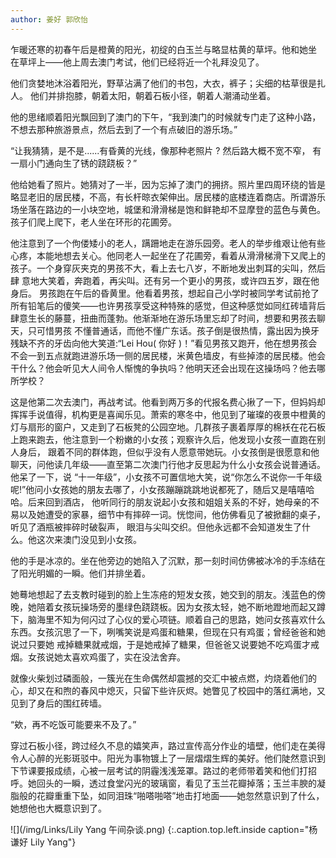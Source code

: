 ```yaml
---
author: 姜好 郭欣怡
---
```


乍暖还寒的初春午后是橙黄的阳光，初绽的白玉兰与略显枯黄的草坪。他和她坐 在草坪上——他上周去澳门考试，他们已经将近一个礼拜没见了。

他们贪婪地沐浴着阳光，野草沾满了他们的书包，大衣，裤子；尖细的枯草很是扎人。 他们并排抱膝，朝着太阳，朝着石板小径，朝着人潮涌动坐着。

他的思绪顺着阳光飘回到了澳门的下午，“我到澳门的时候就专门走了这种小路，不想去那种旅游景点，然后去到了一个有点破旧的游乐场。”

“让我猜猜，是不是......有昏黄的光线，像那种老照片 ? 然后路大概不宽不窄， 有一扇小门通向生了锈的跷跷板？”

他给她看了照片。她猜对了一半，因为忘掉了澳门的拥挤。照片里四周环绕的皆是略显老旧的居民楼，不高，有长杆晾衣架伸出。居民楼的底楼连着商店。所谓游乐场坐落在路边的一小块空地，城堡和滑滑梯是饱和鲜艳却不显摩登的蓝色与黄色。孩子们爬上爬下，老人坐在环形的花圃旁。

他注意到了一个佝偻矮小的老人，蹒跚地走在游乐园旁。老人的举步维艰让他有些心疼，本能地想去关心。他同老人一起坐在了花圃旁，看着从滑滑梯滑下又爬上的孩子。一个身穿灰夹克的男孩不大，看上去七八岁，不断地发出刺耳的尖叫，然后肆 意地大笑着，奔跑着，再尖叫。还有另一个更小的男孩，或许四五岁，跟在他身后。 男孩跑在午后的昏黄里。他看着男孩，想起自己小学时被同学考试前抢了所有铅笔后的傻笑——也许男孩享受这种特殊的感觉，但这种感觉如同红砖墙背后肆意生长的藤蔓，扭曲而蓬勃。他渐渐地在游乐场里忘却了时间，想要和男孩去聊天，只可惜男孩 不懂普通话，而他不懂广东话。孩子倒是很热情，露出因为换牙残缺不齐的牙齿向他大笑道:“Lei Hou( 你好 )！”看见男孩又跑开，他在想男孩会不会一到五点就跑进游乐场一侧的居民楼，米黄色墙皮，有些掉漆的居民楼。他会干什么？他会听见大人间令人惭愧的争执吗？他明天还会出现在这操场吗？他去哪所学校？

这是他第二次去澳门，再战考试。他看到两万多的代报名费心揪了一下，但妈妈却挥挥手说值得，机构更是喜闻乐见。萧索的寒冬中，他见到了璀璨的夜景中橙黄的灯与扇形的窗户，又走到了石板凳的公园空地。几群孩子裹着厚厚的棉袄在花石板上跑来跑去，他注意到一个粉嫩的小女孩；观察许久后，他发现小女孩一直跑在别人身后， 跟着不同的群体跑，但似乎没有人愿意带她玩。小女孩倒是很愿意和他聊天，问他读几年级——直至第二次澳门行他才反思起为什么小女孩会说普通话。他呆了一下，说 “十一年级”，小女孩不可置信地大笑，说“你怎么不说你一千年级呢!”他问小女孩她的朋友去哪了，小女孩蹦蹦跳跳地说都死了，随后又是嘻嘻哈哈。后来回到酒店， 他听同行的朋友说起小女孩和姐姐关系的不好，她母亲的不易以及她遭受的家暴，细节中有摔碎一词。恍惚间，他仿佛看见了被掀翻的桌子，听见了酒瓶被摔碎时破裂声， 眼泪与尖叫交织。但他永远都不会知道发生了什么。他这次来澳门没见到小女孩。

他的手是冰凉的。坐在他旁边的她陷入了沉默，那一刻时间仿佛被冰冷的手冻结在了阳光明媚的一瞬。他们并排坐着。

她蓦地想起了去支教时碰到的脸上生冻疮的短发女孩，她交到的朋友。浅蓝色的傍晚，她陪着女孩玩操场旁的墨绿色跷跷板。因为女孩太轻，她不断地蹬地而起又蹲下，脑海里不知为何闪过了心仪的爱心项链。顺着自己的思路，她问女孩喜欢什么东西。女孩沉思了一下，咧嘴笑说是鸡蛋和糖果，但现在只有鸡蛋；曾经爸爸和她说过只要她 戒掉糖果就戒烟，于是她戒掉了糖果，但爸爸又说要她不吃鸡蛋才戒烟。女孩说她太喜欢鸡蛋了，实在没法舍弃。

就像火柴划过磷面般，一簇光在生命偶然却震撼的交汇中被点燃，灼烧着他们的心，却又在和煦的春风中熄灭，只留下些许灰烬。她瞥见了校园中的落红满地，又见到了身后的围红砖墙。

“欸，再不吃饭可能要来不及了。”

穿过石板小径，跨过经久不息的嬉笑声，路过宣传高分作业的墙壁，他们走在美得令人心醉的光影斑驳中。阳光为事物镀上了一层熠熠生辉的美好。他们陡然意识到下节课要报成绩，心被一层考试的阴霾浅浅笼罩。路过的老师带着笑和他们打招呼。她回头的一瞬，透过食堂闪光的玻璃窗，看见了玉兰花瓣掉落；玉兰丰腴的凝脂般的花瓣重重下坠，如同泪珠“啪嗒啪嗒”地击打地面——她忽然意识到了什么，她想他也大概意识到了。

![](/img/Links/Lily Yang 午间杂谈.png)
{:.caption.top.left.inside caption="杨谦好 Lily Yang"}
